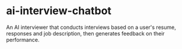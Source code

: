 # ai-interview-chatbot
An AI interviewer that conducts interviews based on a user's resume, responses and job description, then generates feedback on their performance.
